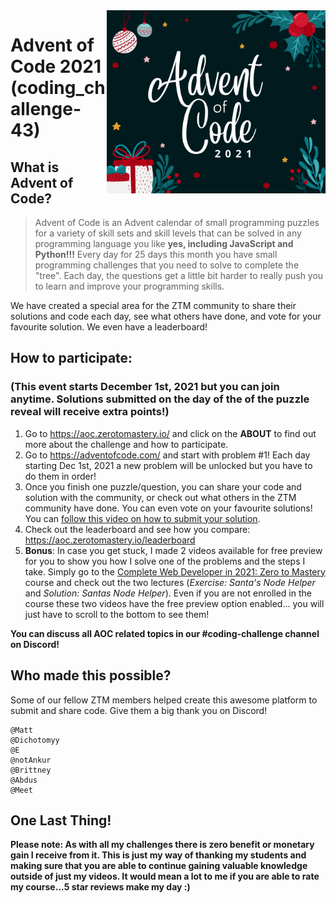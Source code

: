 
<img src="/Advent of Code.png" width="350" align="right" />

# Advent of Code 2021 (coding_challenge-43)


## What is Advent of Code?
> Advent of Code is an Advent calendar of small programming puzzles for a variety of skill sets and skill levels that can be solved in any programming language you like **yes, including JavaScript and Python!!!**
> Every day for 25 days this month you have small programming challenges that you need to solve to complete the "tree". Each day, the questions get a little bit harder to really push you to learn and improve your programming skills.

We have created a special area for the ZTM community to share their solutions and code each day, see what others have done, and vote for your favourite solution. We even have a leaderboard!

## How to participate:
### (This event starts December 1st, 2021 but you can join anytime. Solutions submitted on the day of the of the puzzle reveal will receive extra points!)
1. Go to https://aoc.zerotomastery.io/ and click on the **ABOUT** to find out more about the challenge and how to participate.
2. Go to https://adventofcode.com/ and start with problem #1! Each day starting Dec 1st, 2021 a new problem will be unlocked but you have to do them in order!
3. Once you finish one puzzle/question, you can share your code and solution with the community, or check out what others in the ZTM community have done. You can even vote on your favourite solutions! You can [follow this video on how to submit your solution](https://www.loom.com/share/7310b6e83bcc4922b25023b62d173611).
4. Check out the leaderboard and see how you compare: https://aoc.zerotomastery.io/leaderboard
5. **Bonus**: In case you get stuck, I made 2 videos available for free preview for you to show you how I solve one of the problems and the steps I take. Simply go to the [Complete Web Developer in 2021: Zero to Mastery](https://academy.zerotomastery.io/p/complete-web-developer-zero-to-mastery) course and check out the two lectures (*Exercise: Santa's Node Helper* and *Solution: Santas Node Helper*). Even if you are not enrolled in the course these two videos have the free preview option enabled... you will just have to scroll to the bottom to see them! 

**You can discuss all AOC related topics in our #coding-challenge channel on Discord!**

## Who made this possible?
Some of our fellow ZTM members helped create this awesome platform to submit and share code. Give them a big thank you on Discord!
```
@Matt
@Dichotomyy
@E
@notAnkur
@Brittney
@Abdus
@Meet
```

## One Last Thing!

**Please note: As with all my challenges there is zero benefit or monetary gain I receive from it. This is just my way of thanking my students and making sure that you are able to continue gaining valuable knowledge outside of just my videos. It would mean a lot to me if you are able to rate my course...5 star reviews make my day :)**

